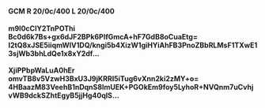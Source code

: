#### GCM R 20/0c/400 L 20/0c/400
**m9l0cClY2TnPOThi**<br/>**Bc0d6k7Bs+gx6dJF2BPk6PIfGmcA+hF7GdB8oCuaEtg=**<br/>**I2tQ8xJSE5iiqmWlV1DQ/kngi5b4XizW1giHYiAhFB3PnoZBbRLMsF1TXwE13sjWb3bhLdQe1x8xY2df...**<br/><br/>
**XjiPPbpWaLuA0hEr**<br/>**omvTB8v5VzwH3BxU3J9jKRRI5iTug6vXnn2ki2zMY+o=**<br/>**4HBaazM83VeehB1nDqnS8ImUEK+PGOkEm9foy5LyhoR+NVQnm7uCvhjvWB9dckSZhtEgyB5jjHg40qlS...**